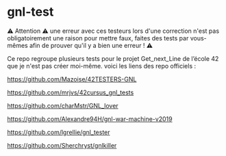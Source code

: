# gnl-test

⚠️ Attention ⚠️ une erreur avec ces testeurs lors d'une correction n'est pas obligatoirement une raison pour mettre faux, faites des tests par vous-mêmes afin de prouver qu'il y a bien une erreur ! ⚠️

Ce repo regroupe plusieurs tests pour le projet Get_next_Line de l’école 42 que je n'est pas créer moi-même.
voici les liens des repo officiels :

https://github.com/Mazoise/42TESTERS-GNL

https://github.com/mrjvs/42cursus_gnl_tests

https://github.com/charMstr/GNL_lover

https://github.com/Alexandre94H/gnl-war-machine-v2019

https://github.com/lgrellie/gnl_tester

https://github.com/Sherchryst/gnlkiller
